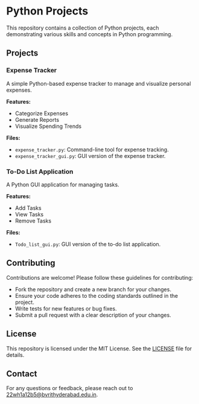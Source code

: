# Python Projects

This repository contains a collection of Python projects, each demonstrating various skills and concepts in Python programming.

## Projects

### Expense Tracker

A simple Python-based expense tracker to manage and visualize personal expenses.

**Features:**
- Categorize Expenses
- Generate Reports
- Visualize Spending Trends

**Files:**
- `expense_tracker.py`: Command-line tool for expense tracking.
- `expense_tracker_gui.py`: GUI version of the expense tracker.

### To-Do List Application

A Python GUI application for managing tasks.

**Features:**
- Add Tasks
- View Tasks
- Remove Tasks

**Files:**
- `Todo_list_gui.py`: GUI version of the to-do list application.

## Contributing

Contributions are welcome! Please follow these guidelines for contributing:
- Fork the repository and create a new branch for your changes.
- Ensure your code adheres to the coding standards outlined in the project.
- Write tests for new features or bug fixes.
- Submit a pull request with a clear description of your changes.

## License

This repository is licensed under the MIT License. See the [LICENSE](LICENSE) file for details.

## Contact

For any questions or feedback, please reach out to [22wh1a12b5@bvrithyderabad.edu.in](mailto:22wh1a12b5@bvrithyderabad.edu.in).
